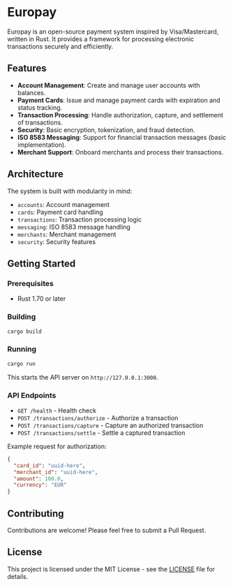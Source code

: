 # Europay

Europay is an open-source payment system inspired by Visa/Mastercard, written in Rust. It provides a framework for processing electronic transactions securely and efficiently.

## Features

- **Account Management**: Create and manage user accounts with balances.
- **Payment Cards**: Issue and manage payment cards with expiration and status tracking.
- **Transaction Processing**: Handle authorization, capture, and settlement of transactions.
- **Security**: Basic encryption, tokenization, and fraud detection.
- **ISO 8583 Messaging**: Support for financial transaction messages (basic implementation).
- **Merchant Support**: Onboard merchants and process their transactions.

## Architecture

The system is built with modularity in mind:

- `accounts`: Account management
- `cards`: Payment card handling
- `transactions`: Transaction processing logic
- `messaging`: ISO 8583 message handling
- `merchants`: Merchant management
- `security`: Security features

## Getting Started

### Prerequisites

- Rust 1.70 or later

### Building

```bash
cargo build
```

### Running

```bash
cargo run
```

This starts the API server on `http://127.0.0.1:3000`.

### API Endpoints

- `GET /health` - Health check
- `POST /transactions/authorize` - Authorize a transaction
- `POST /transactions/capture` - Capture an authorized transaction
- `POST /transactions/settle` - Settle a captured transaction

Example request for authorization:

```json
{
  "card_id": "uuid-here",
  "merchant_id": "uuid-here",
  "amount": 100.0,
  "currency": "EUR"
}
```

## Contributing

Contributions are welcome! Please feel free to submit a Pull Request.

## License

This project is licensed under the MIT License - see the [LICENSE](LICENSE) file for details.
